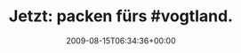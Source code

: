 ---
retweeted: false
source: <a href="http://twitter.com" rel="nofollow">Twitter Web Client</a>
entities:
  hashtags:
  - text: vogtland
    indices:
    - '19'
    - '28'
  symbols: []
  user_mentions: []
  urls: []
display_text_range:
- '0'
- '29'
favorite_count: '0'
id_str: '3324447416'
truncated: false
retweet_count: '0'
id: '3324447416'
created_at: Sat Aug 15 06:34:36 +0000 2009
favorited: false
full_text: 'Jetzt: packen fürs #vogtland.'
lang: de
tags:
- vogtland
- pesos:twitter
date: '2009-08-15T06:34:36+00:00'
src: https://twitter.com/bascht/status/3324447416
original_url: https://twitter.com/bascht/status/3324447416
type: twitter_tweet
text: 'Jetzt: packen fürs #vogtland.'
title: 'Jetzt: packen fürs #vogtland.'

---